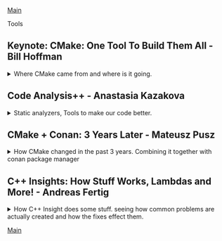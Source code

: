 <!--
ignore these words in spell check for this file
// cSpell:ignore Bjarne Strostrup Mateusz Pusz Bazel libcxx libstdc libc cppstd soname ccmake spack Andreas Fertig cstdio
 -->
[Main](README.md)

Tools

## Keynote: CMake: One Tool To Build Them All - Bill Hoffman

<details>
<summary>
Where CMake came from and where is it going.
</summary>

[CMake: One Tool To Build Them All](https://youtu.be/wULu83jQmIQ)

> Overview
>
> - Kitware,open Source and how CMake came to be
> - A high-level tour of what CMake has to offer
> - C++ Modules
> - how to Learn CMake
> - Packaging C++

introducing the company he works for,Kitware. they work with the private sector, academia and governments. they do visualizations, high-performance, computer vision, video analysis, etc... they also do a lot of open source. they have courses for CMake, features, developing an auditing build systems, they worked with the **MineCraft** team, and now even visual studio supports CMake.

CMake was started in 2001, as an offshoot from a project of the national library of medicine which had tons of images. it began as a toolkit for cross platform building. Like how boost aims to give c++ a set of useful libraries, CMake aims to give c++ a solution for compatibility and portability.

> - Same build too and files for all platforms
> - Easy to mix both large and small libraries
> - Only depend on a C++ compiler
> - Let developers use th IDE and the tools the are most familiar with

[Professional CMake - book](https://crascit.com/professional-cmake/)

CUDA is now first class language in CMake, with native support.

### Quick CMake Tour

> "make complicated things easy, so you don't have to have an expert on the team"

simple commands for complicated work!

> - add_library()
> - add_executable()
> - add_test()

CMake workflow

> - run cmake
> - run cmake --build
> - run ctest

there is a gui-version, interactive command line interface, and a non interactive command line.

//a diagram

CMakeCache.txt holds all sort of stuff.

ninja is a command line tool by google, that's also supported with CMake.

modern CMake is target-centric. not difference between internal and external targets. the whole point of CMake is that we describe the dependencies and it is then build accordingly.

#### Usage Requirements:

PRIVATE: means only the target use  
INTERFACE: means only consuming target will use  
PUBLIC: private + Interface  
\$\<BUILD_INTERFACE>:  
\$\<INSTALL_INTERFACE>:

this changes how what the call to the compiler uses as arguments

```CMake
target_link_libraries(trunk PUBLIC root)
target_link_libraries(leaf PUBLIC trunk)
```

will result in

```bash
/usr/bin/c++ -fPIC -shared -Wl, -soname, libleaf.so
-o libleaf.so leaf.cxx.o libtrunk.so libroot.so
```

and making root private for trunk

```CMake
target_link_libraries(trunk PRIVATE root)
target_link_libraries(leaf PUBLIC trunk)
```

will result in it not being part of the compile command for the 'leaf'

```bash
/usr/bin/c++ -fPIC -shared -Wl, -soname, libleaf.so
-o libleaf.so leaf.cxx.o libtrunk.so
```

we can propagate dependencies with as TLL (_target link libraries_)

```cmake
target_include_directories
target_compile_definitions
target_compile_options
target_sources
target_link_options
```

there is jumbo build/ Unity which does grouping

#### Presets

> Allow common configuration flags(variables, build directory, generator, etc...) for a project to be stored in a JSON file for reuse
>
> - CMakePresets.json - version controlled, for sharing between users
> - CMakeUserPresets.json - not version controlled, for local machine-specific or user-specific use

example of a preset.

#### Pre-Compiled Headers

CMake natively support pre-compiled headers for compilation speed up instead of repeatedly parsing header files

```cmake
add_library(leaf SHARED leaf.cxx)

target_precompile_headers(leaf
    PRIVATE
        <iostream>
        <vector>
        <unordered_map>
    INTERFACE
        "leaf.h")
```

support for multi config, build both release and debug.
ccmake has colors now.
integrate runtime dependencies with install target.

#### Full Cross Platform Install

> Specify rules to run at install time
> Can install target, files or directories
> Provides default install locations

```cmake
add_library(leaf SHARED leaf.cxx)
install(TARGETS root trunk leaf parasite)
```

#### CPack - Packaging Software

packaging the cmake installer with CPack, which creates installers for all sorts of platforms. once we get 'make install' to work, should be easier.

#### Testing

CMake supports testing, we need to either call '_include(CTest)_' or '_enable_testing()_' to get it running.

```cmake
add_test(NAME testName Command exeName arg1 arg2)
```

executable that returns 0 for success.

we then have an executable '_ctest_' that runs the tests. we can run it from the build directory.
options:

> - -j - parallel mode
> - -R - choose test
> - -vv - verbose
> - --rerun-failed - repeat failed tests
> - --help - get help

now googleTest is also integrated, with _gtest_discover_test_ that finds new test without re-running cmake.

```cmake
include(GoogleTest)
add_executable(tests tests.cpp)
target_link_libraries(test GTest::GTest)
gtest_discover_test(tests)
```

multi core test with processor Affinity

```cmake
set_test_properties(myTest PROPERTIES
    PROCESSOR_AFFINITY ON
    PROCESSORS 4)
```

#### CDash

a web based tool that is a dashboard for the build system, dynamic analysis, works with sanitizers. part of the integration cycle, with source code control, databases.

### C++20 Modules

c++20 now has modules.

```cpp
//helloworld.cpp
export module helloworld;
import <iostream>;
export void hello()
{
    std::cout<<"Hello World\n";
}

//main.cpp
import helloworld;
int main()
{
    hello();
}
```

and if we compile it out of order we get an error.

```bash
CC -o main.cpp
CC -o helloworld.cpp
```

CMake already knows how to deal with Modules, both internally and for the Fortran language. now ninja also works with modules. a huge diagram of how the build graph for fortran looks. a different graph for c++ modules build flow.

there is the issue of scanning and collating the sources, all together, one-by-one, a combination of scanning and collating.

the compilers for c++ don't yet support modules perfectly, so we need to wait and see.

### Learning CMake

- don't copy old CMake code - the syntax changes
- look at 'modern cmake' talks.
- read the "professional cmake" book
- look at tutorials at cmake.org
- check the documentation
- 'Mastering cmake' book is now open source - is constantly updated with modern examples

#### CMake Find Modules

we can find modules on the system, without having to always build it as part of our project

```cmake
<!-- find the png library -->
find_package(PNG REQUIRED)
add_library(trunk SHARED trunk.cxx)
target_link_libraries(trunk PRIVATE PNG::PNG)
```

#### Exporting targets

install rules can generate imported targets. install the library and sets the target import rules.

```cmake
add library(parasite STATIC eat_leaf.cxx)
install(TARGETS parasite root trunk leaf EXPORT tree-targets)
install(EXPORT tree-targets DESTINATION lib/cmake/tree)
```

the conan package manager can create cmake config.cmake files.

support for external projects to reference projects at build time. cloning the project, build the project, and use it as dependency for the current project.

```cmake
ExternalProject_Add(foo
GIT_REPOSITORY git@github.com:FooCo/Foo.git
GIT_TAG origin/release/1.2.3
)

ExternalProject_Add(foo
GIT_REPOSITORY git@github.com:BarCo/Bar.git
GIT_TAG origin/release/2.3.4
DEPENDS foo
)
```

build time and not configure time.

if we want configure time, we can do fetch Content.

```cmake
FetchContent_Declare(catch
    GIT_REPOSITORY https://github.com/catchorg/Catch2.git
    GIT_TAG v2.2.1
)

FetchContent_GetProperties(catch)
if (NOT catch_POPULATED)
    FetchContent_Populate(catch)
    add_subdirectory(${catch_SOURCE_DIR} ${catch_BINARY_DIR})
endif()
```

#### Package Managers

we still need package managers like conan,vcpkg or Spack, this is epically true for multi-language code and very big projects.

a photo showing the clusters of dependencies in some package manager. a page about how spack helped with building a project that combines c++ and python.

### The CMake Future

wishlist

> - All C++ compilers provide build system interfaces to collect c++20 modules dependencies information.
> - A cross platform standard for the information found in cmake config files.

### Questions From the Chat

- integration with cmake and conan.
- when to move from FetchContent to a package manager.
- The easiest way to extract CMake properties for use in other places.
- recommendations for large code base with wrappers for other stuff.
- do and don'ts for the tree structure.
- are there plans to support 'Bazel'.
- plans to support libraries with other meta-build system.
- a converter for vcproj to cmake.
- ninja over make and why?
- add support for multi-builds in parallels

</details>

## Code Analysis++ - Anastasia Kazakova

<details>
<summary>
Static analyzers, Tools to make our code better.
</summary>

[Code Analysis++](https://youtu.be/qUmG61aQyQE)

### Software Quality

not having bugs, readability, maintainability, extendability, scaleability

> - a trade-off between quality and cost of development.
> - external vs internal quality
>   - external - features, performance.
>   - internal - architecture.

Developers frustration points: \
What developes care about and worry about.
Style

look at this code, what does it do? it just constucrts an int from the number 42.

```cpp
template <class T, int ...X>
T pi (T(X...));
int main
{
    return pi<int,42>;
}
```

if we have 10 ways to do one thing in the language, then our code base might use all ten ways.
certification process.

Undefined Behavior

> - Data races.
> - Memory accesses outside of array bounds.
> - Signed integer overflow.
> - Null pointer dereference.
> - Access to an object through a pointer of a different type.
> - etc...

NDR - no diagnostic required - some code is illformed, but no warnings or errors.

> **"Compilers are not required to diagnose undefined behavior"**

### Code Analysis suggestions

improve software quality, lower develop frustration, avoid undefined behavior. \
getting help from the language, the lifetime safety suggestions for diagnostics with or without annotations. contracts, assertions (pre and post conditions),parameter passing semantics (in/in-out/out/move/forward). we do something in the code to help an external tool know what to look for.

| Language & Compiler                               | Stand-alone analyzer                       |
| ------------------------------------------------- | ------------------------------------------ |
| core tool - hard to update                        | side tool, any adopted by tht team is ok   |
| code base might require specific compiler version | no strong requirement for analyzer version |
| set of checks is defined by compiler vendor       | custom checks are possible                 |
| standard to everyone                              | depends on the tool                        |

### Tooling

software quality: how to

> pre-compilation stage
>
> - Refactoring
> - Pair programming
> - Static analysis
>
> post-compilation state
>
> - Static analysis
> - Unit testing
> - Dynamic analysis
> - Code review
> - Other Testing

static analysis can happen before compilation and after it.\
we can get some help from the compiler with flags

> - -Wall
> - -Wextra
> - -Wsign-compare
> - -Wsizeof-pointer-memeacess
> - -Wmisleading-indentation

comparision between using the compiler and an external tool

| Compiler checks                                | Stand-alone analyzer                 |
| ---------------------------------------------- | ------------------------------------ |
| Checks the code **after it's written**         | Check code **while writing** it      |
| Analysing the code with the proper fags / vars | Should use compilation flags & env   |
| Using specific compiler                        | Can get checks from other compilers  |
| Different compiler flags                       | Checks are independent from compiler |

lifetime safety

```cpp
std::string get_string();
void dangaling_string_view()
{
    std::string_view sv =get_string();
    auto c = sv.at(0);
}

void dangling_iterator()
{
    std::vector<int> v = {1,2,3};
    auto it = v.begin();
    *it = 0;
    v.push_back(4);
    *it = 0;
}
```

gsl suggest annotations for owner, pointers, etc...

> **gsl: guideline support library**

### Data Flow Analysis (DFA)

static analyzers can catch incoherent data flow, like in this example: \
this example uses multiple assignment with the comma operator, but the important thing is that the second if statemt is always true. static analyzers can find things like this

```cpp
enum class Color {Red, Blue, Green, Yellow};
void do_shadow_color(int shadow)
{
    Color cl1,cl2;
    if (shadow)
    cl1= Color::Red, cl2= Color::Blue;
    else
    cl1= Color::Green, cl2= Color::Yellow;
    if (cl1 == Color::Red || cl2 == Color::Yellow)
    {
        //... always executed
    }

}
```

and it can also detect code like this, where we dereference a deleted pointer

```cpp
void linked_list::process()
{
    for (node *pt = head; pt!= nullptr; pt= pt->next)
    {
        delete pt;
    }
}
```

we can also do global data flow analysis, rather than just in the scope of a function or a code block. like seeing that we deallocate inside a function but then dereference the pointer.

```cpp
static void delete_ptr(int* p)
{
    delete p;
}

int handle_pointer()
{
    int *ptr = new int;
    delete_ptr(ptr);
    *ptr = 1; // local variable may point to deallocated memory
    return 0;
}
```

it's quite hard to do global static analysis on the entire program, so it's mostly contained into translation unit. we distinguish between private entities (entire operations happen in the translation unit, only called from this unit), and 'unsafe entities', which involve multiple translation units.

we can use data flow analysis to identify

> Local issues:
>
> - Constant conditions.
> - Dead code.
> - Null dereference.
> - Dangling pointers.
> - Endless loops.
> - Infinite recursion.
> - Unused values.
> - Escape analysis (local memory being returned).
>
> Global issues (limited to translation unit):
>
> - Constant function result.
> - Constant function parameters.
> - Unreachable calls of function.

some parts of this have been included in CLion.

in the future there might be cross translation unit (CTU) analysis.

### Core Guidelines Issues

> "Within C++ is a smaller, simpler, safer language struggling to get out."
> --Bjarne Strostrup

we want the tools to enforce us to follow the guidelines, if it's possible. some guidelines are toolable, some aren't worth the work, some require changes to the language, and some are completely not toolable.

for example, the following two guidelines are fairly easy to identify and write enforcements for.

> Toolable guidelines:
>
> - F.16: "For "in" parameters, pass cheaply copied types by value and others by reference to const"
>   - E1: Parameter being _passed by value_ has a _size > 2\*sizeof(void\*)_ -> suggest reference to const.
>   - E2: Parameter being _passed by reference to const_ has a _size < 2\*sizeof(void\*)_ -> suggest passing by value.
>   - E3: Warn when a parameter _passed by reference to const_ is _moved_.
> - F.43: "Never (directly or indirectly) return a pointer or a reference to a local object"

however, other guidelines aren't so easy. even if we can identify them somehow, it's harder to decide what to do with them.

> Less toolable guidelines
>
> - F.1: ""Package" meaningfull operations as carefully names functions"
>   - Detect identical and _similar_ lambdas used in diffrent places.
> - F.2: "A function should preform a single logical operation"
>   - More than one 'out' parameter or more than six parameters are suspicious.
>   - Rule of one screen - 60 lines by 140 characters.
> - F.3: "Keep functions short and simple"
>   - Rule of one screen?
>   - Cyclomatic complexity of more than 10 logical paths.

it's hard to find duplicate code, there are some tools, but again, there are many ways to do the same things, and we would want the tool to identify them.

there a guidelines that might be possible to enforce, but it isn't necessarily a smart idea, maybe the compiler can do this better, and maybe these decisions should be left to the programmer. the tool shouldn't decide for us, even if we didn't think about it. changing API shouldn't be done by a tool.

> Guidelines that might not be worth the effort to make toolable
>
> F.4: "If a function might have to be evaluated at compile time, declare it constexpr"
> F.5: "If a function is very small and time-critical, declare it inline"
> F.6: "If your function may not throw, delcare it noexcept"

core guidelines tools and static analyzers tool are available and some are open sourced. there might even be _too many_ options for normal projects. using too many tools and checks create noise.
we can opt in or opt out for checks, in **Clang-Tidy** its either take all the checks except some, or take only some checks.

```clang
*, <disabled-checks>
-*, <enabled-checks>
```

we can have additional checks, like LLVM coding standard, embedded programming checks, MISRA/AUTOSAR for security, and others

MISRA

we can have a diffrent set of operations for development stage and when we release the process.

| Development stage                         | Certification stage               |
| ----------------------------------------- | --------------------------------- |
| Good to have                              | Must have                         |
| Low costs                                 | High costs                        |
| Flexible set of checks, detailed messages | Defined checks and error messages |
| Checks + Quick-fixes                      | Rule violations messages only     |

several standards and sets of guidelines exist (core, MISRA,CERT), and most of them have similar items and recomendations.

### Style and Naming

we also have tools for naming and styles, some of them can live on the build tool chain.
clang format, for example, there are cases when it breaks compatibility, and it has a fuzzy parsing.

Naming is hard

naming conventions require a proper 'renaming' tool.

- camelCase, PascalCase, SCREAMING_SNAKE_CASE
- google style, llvm style, unreal engine conversions.

syntax style, can the tool enforce this?

- east const, west const.
- when is auto used.
- trailing return type, when to use.

an idea for the future:
how to reduce the noise generated by the tools? we can use "game-ify" the tool to motivate us, like create levels of required actions (beginner level, advanced level) to decompose the problem. we can added motivation units (points, score, whatever). it's better to show issues as call to action points than as a list of problems. Team collaborative work is always helpful

### Questions and comments

> "Code analysis only works when it's enforced by tools" - people don't like using external tools that just make the work harder. if we aren't enforcing the checks, they won't be used.
> "Why are there so many standards?" - because different industries

</details>

## CMake + Conan: 3 Years Later - Mateusz Pusz

<details>
<summary>
How CMake changed in the past 3 years. Combining it together with conan package manager
</summary>

[CMake + Conan: 3 Years Later](https://youtu.be/mrSwJBJ-0z8),[Slides](https://github.com/train-it-eu/conf-slides/blob/master/2021.05%20-%20C%2B%2BNow/CMake%20%2B%20Conan%20-%203%20years%20later.pdf)

changes over time with cmake and conan (since his previous lecture three years ago)

### CMAKE isn't a Scriping Language

> **CMAKE** - cross platform c++ build generator (not a general purpose scripting langauge)

cmake moved from variables to _targets_ and _properties_. cmake variables aren't as easy as we think.

what will this code print during this configuration phase?

```Cmake
set (foo 0)

message(foo)
message("foo")
message(${foo})

if(foo)
    message("#1")
endif()
if("foo")
    message("#2")
endif()
if(${foo})
    message("#3")
endif()
```

the correct answer is

> foo \
> foo \
> 0 \

what will this code print during this configuration phase?

```Cmake
set (foo ON)

message(foo)
message("foo")
message(${foo})

if(foo)
    message("#1")
endif()
if("foo")
    message("#2")
endif()
if(${foo})
    message("#3")
endif()
```

the correct answer is

> foo \
> foo \
> ON \
> #1 \
> #3

and if we set foo to abc? (without quotes)

```Cmake
set (foo abc)

message(foo)
message("foo")
message(${foo})

if(foo)
    message("#1")
endif()
if("foo")
    message("#2")
endif()
if(${foo})
    message("#3")
endif()
```

the correct answer this time is

> foo \
> foo \
> abc \
> #1

as we can see, the cmake variables are missleading. heres' another one

```Cmake
set (abc abc)
set (foo abc)

message(foo)
message("foo")
message(${foo})

if(foo)
    message("#1")
endif()
if("foo")
    message("#2")
endif()
if(${foo})
    message("#3")
endif()
```

the correct answer this time is

> foo \
> foo \
> abc \
> #1 \
> #3

different behavior, magic constants, quoted strings, different default behavior, fall-through cases.

and here is an example using cache variables

```Cmake
cmake_minimum_required(3.19)
project(variables NONE)

message (${BUILD_DOCS})

set (BUILD_DOCS ON)
message (${BUILD_DOCS})

set (BUILD_DOCS OFF CACHE BOOL "Docs generation")
message (${BUILD_DOCS})

set (BUILD_DOCS ON)
message (${BUILD_DOCS})
```

on the first run:

> \<empty>\
> ON\
> OFF\
> ON

on the next runs

> OFF\
> ON\
> ON\
> ON\

and if decide to use 'option' instead of 'set'

```Cmake
cmake_minimum_required(3.19)
project(variables NONE)

message (${BUILD_DOCS})

set (BUILD_DOCS ON)
message (${BUILD_DOCS})

option (BUILD_DOCS "Docs generation" OFF)
message (${BUILD_DOCS})

set (BUILD_DOCS ON)
message (${BUILD_DOCS})
```

on the first run (and on the other runs) we get the same output,

> \<empty>\
> ON\
> ON\
> ON

but that depends on the version,, if we use an earlier version

```cmake
cmake_minimum_required(3.12)
project(variables NONE)

message (${BUILD_DOCS})

set (BUILD_DOCS ON)
message (${BUILD_DOCS})

option (BUILD_DOCS "Docs generation" OFF)
message (${BUILD_DOCS})

set (BUILD_DOCS ON)
message (${BUILD_DOCS})
```

we get different output
on the first run:

> \<empty>\
> ON\
> OFF\
> ON

on the next runs

> OFF\
> ON\
> ON\
> ON\

so, we can see variables are a mess.

> Normal and cache variables are two separate things. It is possible to have a normal variable and a cache variable with the same name but holding different values.

- normal variables take precedence over cache variables.
- setting a cache variables value remove the normal variables from the scope
- until Cmake3.13 _option_ was the same as _set_, but it was then changed.

which leads us to the quoute above:

> **CMAKE** - cross platform c++ build generator (not a general purpose scripting langauge)

the less cmake is better, only use cmake for a build system, we should use a dedicated language for scripts (python, etc...), and consider using a package-manager for packages (conan, vcpkg, etc..).

### Good Featres in CMake

#### C++20 Supports (cmake 3.12)

```Cmake
cmake_minimum_required(version 3.12)
add_library(mp-units-core INTERFACE)
target_compile_features(mp-units-core INTERFACE cxx_std_20)
```

#### Simplified Install Destination Handling (cmake 3.14)

before,

> - Every project defind all the destinations by itself
> - Poor consistency among projects
> - hard to make it correct for every platform (lib, lib64)

```Cmake
install(TARGETS myLib Export MyLibTargets
    LIBRARY DESTINATION lib
    ARCHIVE DESTINATION lib
    RUNTIME DESTINATION bin
    INCLUDES DESTINATION include
)
```

and now we can use defaults

```Cmake
include(GNUInstallDirs)
install(TARGETS MyLib EXPORT MyLibTargets)
```

#### MSVC Compilation Warning Handling (cmake 3.15)

before MSVC had deafult warnings flags (gcc and clang didn't have)

```Cmake
function(set_warnings)
string(REGEX REPLACE "/W[0-4]" "" CMAKE_CXX_FLAGS "${CMAE_CXX_FLAGS}")
set (CMAKE_CXX_FLAGS "${CMAKE_CXX_FLAGS}" PARENT_SCOPE)
add_compile_options(
    /W4
    #...
)
endfunction()
```

and now we don't have those special default warning flags for MSVC anymore

```Cmake
function(set_warnings)
add_compile_options(
    /W4
    #...
)
endfunction()
```

#### Ninja Build

single configuration

```bash
cmake -G Ninja ...
```

multi-configuration (cmake 3.17)

```bash
cmake -G "Ninja Multi-Config" ...
```

#### Executing An Install (cmake 3.15)

a quick way to install a project without invoking the whole build tool

before (gcc)

```bash
cmake -DCMAKE_BUILD_TYPE=Release _DCMAKE_INSTALL_PREFIX=~/.local ..
cmake --build .
ctest -VV
cmake --build . --target install
```

now we have something much faster! invoke the install directly!

```bash
cmake --install <bin_dir>
```

we can add some flags for the install

so now the workflow (for gcc or any other compilers) works the same with NINJA

single configuration

```bash
cmake .. -G Ninja -DCMAKE_INSTALL_PREFIX=~/.local -DCMAKE_BUILD_TYPE=Release
cmake --build .
ctest -VV
cmake --install --strip
```

multi-config

```bash
cmake .. -G "Ninja Multi-Config" -DCMAKE_INSTALL_PREFIX=~/.local
cmake --build . --config Release
ctest -VV -C Release
cmake --install . --config Release --strip
```

and a generic script "run.sh"

```bash
cmake .. -G $1 -DCMAKE_INSTALL_PREFIX=~/.local -DCMAKE_BUILD_TYPE=$2
cmake --build . --config $2
ctest -VV -C $2
cmake --install . --config $2 --strip
```

and to run it

```bash
./run.sh "Ninja" Release
./run.sh "Ninja Multi-Config" Release
```

> - single-configuration generators ignore any build-time specification
> - multi-configuration generators ingore the **CMAKE_BUILD_TYPE** variable

#### Setting a Default Generator (cmake 3.15)

adding this to the _.bashrc_ file so we don't need to specify the generator type.
the default build type only works for a ninja multi-config

```bash
#...
# set a default cmake generator
export CMAKE_GENERATOR="Ninja Multi-Config"
export CMAKE_DEFAULT_BUILD_TYPE=Release
```

and now the workflow looks like this

for relese

```bash
cmake .. -G -DCMAKE_INSTALL_PREFIX=~/.local
cmake --build .
ctest -VV -C Release
cmake --install . --strip
```

for debug (not the deafult) we need to specify the config,

```bash
cmake .. -G -DCMAKE_INSTALL_PREFIX=~/.local
cmake --build . --config Debug
ctest -VV -C Debug
cmake --install . --config Debug
```

#### Verbose Builds (cmake 3.14)

before:
switch from ninja to makefile
enable verbosity for makefile generator

```cmake
set(CMAKE_VERBOSE_MAKEFILE ON)
```

now
enable verbosity with a build step command line flag (-v | --verbose)

```bash
cmake --build. -v
```

#### File-Based API (cmake 3.14)

integration with IDEs, better performance, allow configuration of the cmake generator from the ide.

#### Preferring User-Provided Packages (cmake 3.15)

before

find_package preferred system install packages or user provided packaged based on the overload (with CONFIG - user, without - system)

```cmake
find_package(GTest CONFIG REQUIRED)

add_executable(unit-test
#...
)
target_link_libraries(unit-tests PRIVATE
    Gtest::gtest_main
)
```

now there is a flag to set the default behavior. this means we can look for the package in the package configuration file first, which simplifies the usage of package managers.

```cmake
set(CMAKE_FIND_PACKAGE_PREFER_CONFIG ON)
```

and then

```cmake
find_package(GTest REQUIRED)

add_executable(unit-test
#...
)
target_link_libraries(unit-tests PRIVATE
    Gtest::gtest_main
)
```

### Modern Project Structure

the problem with 'add_subdirectory()' for dependencies, different libraries expose different dependencies (headers versions), so libA can use boost v1.66, libB use boost v1.57, and libC can use libA and LibB, so now it has two different versions of boost.

> "Handling dependencies as subdirectories does not scale!"

part of the problem with mono-repos.

not **IMPORTED** CMake targets have global scopes.

> "evn if there are no version conflicts, 'add_subdirectory' still doesn't scale"

name collisions, duplicated targets, multiple names for the same target. same names with different targets.

the more projects we have, the more likely we are to get collisions.

one good practice is to always prefix the target name with the name of the project and alias the name for the linking. it makes using 'add_subdirectory()' less awful, but still bad.

```cmake
add_library(myProject-core
    source_1.cpp
    source_2.cpp
)
add_library(myProject::core ALIAS myProject-core)
```

additionally, we can change the EXPORT_NAME property of a target, so we don't repeat the prefix. so we fixed a problem of none-unique names, and now we need to patch the fix.

```cmake
add_library(myProject-core
    source_1.cpp
    source_2.cpp
)
set_target_properties(myProject-core EXPORT MyProjectTargets)
add_library(myProject::core ALIAS myProject-core)

install(TARGETS myProject-core EXPORT MyProjectTargets)
install(EXPORT MyProjectTargets
    DESTINATION ${CMAKE_INSTALL_LIBDIR}/cmake/myProject
    NAMESPACE myProject::
)
```

projects also have private targets, which aren't exported by the library, we don't wand our dependents to be forced to add them.

> the modern project structure is "Designed to help separate project development workflow from it's usage by dependers"

dependers are not forced to include not-exported targets and aren't affected by our development environment.

example in the slides.

Separating what the development workflow uses and what the end user uses. differencing between public headers (which are exposed outside) and private (used internally in the library).

developers use the top level ./CMakeLists.txt, users user ./src/CMakeLists.txt

for developers, use IDE

```bash
mkDir build && cd build
cmake .. -DCMAKE_INSTALL_PREFIX=~./local
cmake --build .
ctest -VV -C Release
cmake --install . --strip
```

for users, they don't care about compiling and running the unit tests.

```bash
mkDir build && cd build
cmake ../src -DCMAKE_INSTALL_PREFIX=~./local
cmake --build .
cmake --install . --strip
```

If we store dependencies in the subsirctories, we might need download the each time for every project. this takes up space, compile time, and causes the problems we saw above.

It's better to install them once, but this still means many version (because of ABI differences) - build types, compiliers, standard library, versions, preprocessor flags. so this also stops scaling.

we should use package managers for big-scaled projects.

### Conan - The Path Towards 2.0

conan is a package management tool

has a high-quality documentation, jFrog-academy has free courses

```bash
conan [command] -h
```

conan abstracts away the build system. we don't need to learn how to work with each project dependency (how it's being built), the package manager encapsulates all those interfaces to build tools, we can use our build system together with conan for all the external projects.

> 1. Install conan
> 2. Set a development profile
> 3. \[Optional] Add custom remotes
> 4. Create a conanfile
> 5. Provide dependencies with conan

the conan configuration is stored in a default directory, with different profiles which can be changed
~/.conan
~/.conan/profiles/deafult

```bash
pip3 install -U conan
conan profile show default
```

we currently need to manually change the compiler.libcxx setting to use modern standards (default will change in conan 2.0)

```bash
#gcc
conan profile update settings.compiler.libcxx=libstdc++11 default
#clang
conan profile update settings.compiler.libcxx=libc++ default
#c++ 20
conan profile update setting.compiler.cppstd=20 default
#or specify for each installation
conan install .. -s compiler.cppstd=20
#see profiles list
conan profile list
#create debug  based on existing profiles in installation
conan install .. -pr <profile_name> -s build_type=Debug
#use specific profile in installation
conan install .. -pr ../cross_compile
# profile compositian
conan install . -pr=windows -pr=vs2017
conan install . -pr=windows -pr=vs2017 -s build_type=Debug
conan create . -pr=windows -pr=vs2017
#shared profile - obtain and install
conan config install http://githun/com/user/conan_config/.git
```

we can tell the profile where to find the compiler. \
we can include other profile inside the profile.\
we can use specific settings for some packages, we can combine profiles, share proflies, and have company wide configuration.

[ConanCenter](https://conan.io/center/) is a public conan repository for open source packages. moderated and maintained by the conan team.

we can also use a custom remote repository, like a company repo, or a repo that has non standard configuration (which aren't supported by conanCenter yet). jFrog cloud for managing the repo

```bash
#view remote sources
conan remote list
```

the conanfile.txt says what it needs (\[requires]), \[options], \[generators], the dependence's are added automatically.
we call the conan stuff 'recipes', one recipe can represent any number of binaries.

```conan
package_name/package_version@owner/channel
```

conan doesn't build dependencies by deafult, but we can force it to build them.

```bash
conan install -b <none|never|missing|outdate|cascade|patter> ..
```

conan is the one responsible for ousekeeping of different ABI versions,

Conan Generators

- CMakeToolChain - for cmake
- CMakeDeps - multi-configuration generator
- deploy - copies folders, deploy binaries
  \*json - create a json file for packages

we can use conanfile.py to define stronger recipes using python, and then we can import cmake

```bash
conan install .. -pr <your_conan_profile>
conan build ..
```

starting a new library

```bash
conan new -m v2_cmake my_project/0.1.0
```

conan creates a unique identifier for each configuration, which is used to store ABI information. we can also use package_id to override the creation of different versions.

(many more slides)

</details>

## C++ Insights: How Stuff Works, Lambdas and More! - Andreas Fertig

<details>
<summary>
How C++ Insight does some stuff. seeing how common problems are actually created and how the fixes effect them.
</summary>

[C++ Insights: How Stuff Works, Lambdas and More!](https://youtu.be/p-8wndrTaTs),[slides](https://andreasfertig.info/talks/dl/afertig-2021-cppnow-cpp-insights.pdf), [C++ Insights](https://cppinsights.io/)

c++ Insights shows us what is going on, how the compiler handles the source code

> - Show what is going on.
> - Make invisible things visible to assist in teaching.
> - Create valid code.
> - Create code that compiles.
> - Of course, it is open-source

example of showing implicit conversions, this code prints **1**, why is that? cpp insight shows us all the implicit conversions.

```cpp
short int max(short int a, short int b)
{
    return (a > b) ? a : b;
}

void Use()
{
    short int a = 1;
    unsigned short int b = 65'530;
    printf("max: %d\n", max(a, b));
}
```

the above code turns into the code below: numeric comparisons are only possible on integers, not shorts. and the unsigned short is converted to signed int (overflowing into negative), and we can view all the implicit conversions happening.

```cpp
short max(short a, short b)
{
  return (static_cast<int>(a) > static_cast<int>(b)) ? a : b;
}

void Use()
{
  short a = 1;
  unsigned short b = 65530;
  printf("max: %d\n", static_cast<int>(max(a, static_cast<short>(b))));
}
```

c++ insights takes c++ code and returns c++ code, it uses Clang AST (abstract syntax tree), so it's more than just a preprocessor stage. six lines of code turn into thousends of AST code.

there are limitations with templates. what is instantiated and what is not?
default parameters and default member initializer. constexpr functions, differences in c++11 and 14 (implicit const in 11, not in 14).

captures and lambdas: this code captures _a_ by value(copy),but prints 4,5, rather than the expected 4,4. cpp insights show use what was really captured (not the value actually)

```cpp
class Test
{
    int a;

    public:
    Test(int x) : a{x}
    {
        auto l1 = [=] { return a + 2; };
        printf(”l1: %d\n”, l1());
        ++a;
        printf(”l1: %d\n”, l1());
    }
};

int main()
{
    Test t{2};
}
```

the reason being that the capture is actually a class, and it captures the _\*this_ pointer by value, so it reflects the change.

```cpp
class Test
{
    int a;

    public:
    Test(int x) : a{x}
    {
        auto l1 = [*this] { return a + 2; }; // capture the dereferenced object by value
        printf(”l1: %d\n”, l1());
        ++a;
        printf(”l1: %d\n”, l1());
    }
};
```

the better way is to do an init capture, which means we specify exactly what we want.

```cpp
class Test
{
    int a;
    int b{}

    public:
    Test(int x) : a{x}
    {
        auto l1 = [y=a] { return y + 2; }; //init capture of this->a
        printf(”l1: %d\n”, l1());
        ++a;
        printf(”l1: %d\n”, l1());
    }
};

int main()
{
    Test t{2};
}
```

c++20 brought us templated lambdas, but we first need to look at c++14 generic lambdas. cpp insight shows what lambdas were created.

```cpp
int main()
{
    auto max =[](auto x, auto y){
        return (x>y) ? x :y;
    }
    max(2,3); //ok
    max(2,3.0); //works, but not what we wanted, mixed types, integer promotion
}
```

the compiler creates one function for int and int, and one for int and double which returns double.
in c++20, the lambda can be templated and we get better control of the types.

```cpp
int main()
{
    auto max =[]<typename T>(T x, T y){
        return (x>y) ? x :y;
    }
    max(2,3); //ok
    max(2,3.0); //no longer compiles, we decided that both must be the same type
}
```

range statements with temporary objects, this code is Undefined behavior, the Keeper object is a temporary object, and we don't get lifetime extention. cpp insights shows that we actually have a non const reference.

```cpp
struct Keeper
{
    std::vector<int> data{2, 3, 4};

    auto& items()
    {
        return data;
    }
};

Keeper get()
{
    return {};
}

int main()
{
    for(auto& item : get().items())
    {
        std::cout << item << ’\n’;
    }
}
```

c++20 range based for statement with initializer. the life time extension might be part of the standard in c++23, but it's still a long way to go. if we look at this code in c++ insights, we can see that the object is alive for entirety of the loop.

```cpp
int main()
{
    for(auto && obj = get();
        auto & item : obj.items())
    {
        std::cout << item << ’\n’;
    }
}
```

this also allows us to get an index, just like python or JavaScript.

```cpp
 #include <cstdio>
 #include <vector>

int main()
{
    std::vector<int> v{2, 3, 4, 5, 6};

    for(size_t idx{0}; const auto& e : v)
    {
        printf(”[%ld] %d\n”, idx++, e);
    }
}
```

c++20 gave us the spaceship operator. which allows us to replace six operators with one (lower than, greater then, lower equal, greater equal, equal, not equal), we can even default it! .c++ insights lets us see what is instatinated and how it looks. unfortunately, this time we we make use of library internals so the code isn't very readable.

```cpp
struct Spaceship
{
    int x;
    std::weak_ordering operator<=>(const Spaceship& value) const = default;
};

bool Use()
{
    Spaceship enterprise{2};
    Spaceship millenniumFalcon{2};

    return enterprise <= millenniumFalcon;
}
```

but if we change the example and introduce an equality operator for a integer value. switching the order isn't allowed in c++17 (we would need to write a friend function and stuff). but c++20 has **operator reordering** for cases like this. c++ insight shows us this reordering in action. we also see how instatianted member function are `const noexcept` while the spaceship operator isn't (this is done to save some compiler checks, apparently).

```cpp
struct Spaceship
{
    int x;
    auto operator<=>(const Spaceship& value) const = default;
    bool operator==(const int & rhs) const {return rhs ==x;}
};

bool Use()
{
    constexpr Spaceship enterprise{2};
    constexpr Spaceship millenniumFalcon{2};

    //return enterprise ==2; this will work
    return 2 == enterprise; //won't work in c++17
}
```

we can see how the default initialization is happenning. how private and public members effect us. how copy destructors, constructors and assignment operators are created depending on the members in the type. we can see NRVO optimizations in c++ insights. this can help us stop writing _std::move_ when we don't need to.

summary: how can c++ insights help us?

> - Seeing is a very valuable thing. Even if you know something in general, C++ Insights may put your attention on it.
> - Classes I taught using C++ Insights (as well as Matt Godbolt’s Compiler Explorer) tend to be more interactive. Attendees start asking
>   broader questions about certain constructs.
> - C++ Insights can help to settle two different opinions by visualizing what the compiler (at least Clang) does.
> - Like Integrated Development Environments (IDEs), C++ Insights visualizes template instantiations. Seeing them often helps, but seeing the absence of a specific instantiation may lead you to the issue you’re looking for.

</details>

[Main](README.md)
